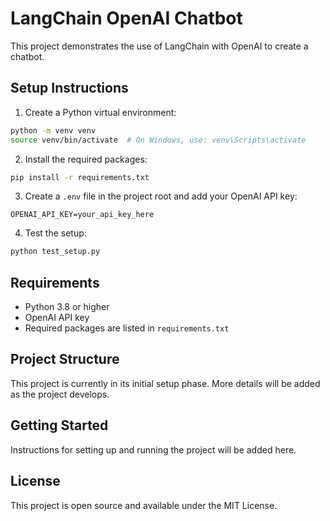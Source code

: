 # LangChain OpenAI Chatbot

This project demonstrates the use of LangChain with OpenAI to create a chatbot.

## Setup Instructions

1. Create a Python virtual environment:
```bash
python -m venv venv
source venv/bin/activate  # On Windows, use: venv\Scripts\activate
```

2. Install the required packages:
```bash
pip install -r requirements.txt
```

3. Create a `.env` file in the project root and add your OpenAI API key:
```
OPENAI_API_KEY=your_api_key_here
```

4. Test the setup:
```bash
python test_setup.py
```

## Requirements
- Python 3.8 or higher
- OpenAI API key
- Required packages are listed in `requirements.txt`

## Project Structure

This project is currently in its initial setup phase. More details will be added as the project develops.

## Getting Started

Instructions for setting up and running the project will be added here.

## License

This project is open source and available under the MIT License. 